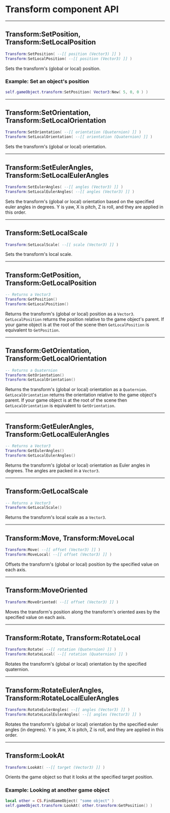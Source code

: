 # Transform component API

----
## Transform:SetPosition, Transform:SetLocalPosition
```lua
Transform:SetPosition( --[[ position (Vector3) ]] )
Transform:SetLocalPosition( --[[ position (Vector3) ]] )
```

Sets the transform's (global or local) position.

### Example: **Set an object's position**
```lua
self.gameObject.transform:SetPosition( Vector3:New( 5, 0, 0 ) )
```

----
## Transform:SetOrientation, Transform:SetLocalOrientation
```lua
Transform:SetOrientation( --[[ orientation (Quaternion) ]] )
Transform:SetLocalOrientation( --[[ orientation (Quaternion) ]] )
```

Sets the transform's (global or local) orientation.

----
## Transform:SetEulerAngles, Transform:SetLocalEulerAngles
```lua
Transform:SetEulerAngles( --[[ angles (Vector3) ]] )
Transform:SetLocalEulerAngles( --[[ angles (Vector3) ]] )
```

Sets the transform's (global or local) orientation based on the specified euler angles in degrees.
Y is yaw, X is pitch, Z is roll, and they are applied in this order.

----
## Transform:SetLocalScale
```lua
Transform:SetLocalScale( --[[ scale (Vector3) ]] )
```

Sets the transform's local scale.

----
## Transform:GetPosition, Transform:GetLocalPosition
```lua
-- Returns a Vector3
Transform:GetPosition()
Transform:GetLocalPosition()
```
Returns the transform's (global or local) position as a ```Vector3```. ```GetLocalPosition``` returns the position relative to the game object's parent. If your game object is at the root of the scene then ```GetLocalPosition``` is equivalent to ```GetPosition```.

----
## Transform:GetOrientation, Transform:GetLocalOrientation
```lua
-- Returns a Quaternion
Transform:GetOrientation()
Transform:GetLocalOrientation()
```

Returns the transform's (global or local) orientation as a ```Quaternion```. ```GetLocalOrientation``` returns the orientation relative to the game object's parent. If your game object is at the root of the scene then ```GetLocalOrientation``` is equivalent to ```GetOrientation```.

----
## Transform:GetEulerAngles, Transform:GetLocalEulerAngles
```lua
-- Returns a Vector3
Transform:GetEulerAngles()
Transform:GetLocalEulerAngles()
```

Returns the transform's (global or local) orientation as Euler angles in degrees. The angles are packed in a ```Vector3```.

----
## Transform:GetLocalScale
```lua
-- Returns a Vector3
Transform:GetLocalScale()
```

Returns the transform's local scale as a ```Vector3```.

----
## Transform:Move, Transform:MoveLocal
```lua
Transform:Move( --[[ offset (Vector3) ]] )
Transform:MoveLocal( --[[ offset (Vector3) ]] )
```

Offsets the transform's (global or local) position by the specified value on each axis.

----
## Transform:MoveOriented
```lua
Transform:MoveOriented( --[[ offset (Vector3) ]] )
```

Moves the transform's position along the transform's oriented axes by the specified value on each axis.

----
## Transform:Rotate, Transform:RotateLocal
```lua
Transform:Rotate( --[[ rotation (Quaternion) ]] )
Transform:RotateLocal( --[[ rotation (Quaternion) ]] )
```

Rotates the transform's (global or local) orientation by the specified quaternion.

----
## Transform:RotateEulerAngles, Transform:RotateLocalEulerAngles
```lua
Transform:RotateEulerAngles( --[[ angles (Vector3) ]] )
Transform:RotateLocalEulerAngles( --[[ angles (Vector3) ]] )
```

Rotates the transform's (global or local) orientation by the specified euler angles (in degrees).
Y is yaw, X is pitch, Z is roll, and they are applied in this order.

----
## Transform:LookAt
```lua
Transform:LookAt( --[[ target (Vector3) ]] )
```

Orients the game object so that it looks at the specified target position.

### Example: **Looking at another game object**
```lua
local other = CS.FindGameObject( "some object" )
self.gameObject.transform:LookAt( other.transform:GetPosition() )
```